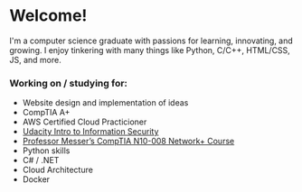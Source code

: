 # Welcome!
I'm a computer science graduate with passions for learning, innovating, and growing. I enjoy tinkering with many things like Python, C/C++, HTML/CSS, JS, and more.

### Working on / studying for:
* Website design and implementation of ideas
* CompTIA A+
* AWS Certified Cloud Practicioner
* [Udacity Intro to Information Security](https://www.udacity.com/course/intro-to-information-security--ud459)
* [Professor Messer’s CompTIA N10-008 Network+ Course](https://www.professormesser.com/network-plus/n10-008/n10-008-video/n10-008-training-course/)
* Python skills
* C# / .NET
* Cloud Architecture
* Docker
